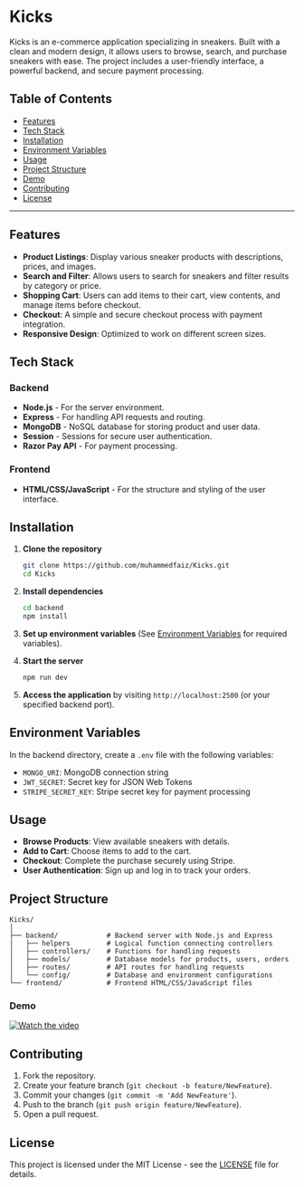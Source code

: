 
# Kicks

Kicks is an e-commerce application specializing in sneakers. Built with a clean and modern design, it allows users to browse, search, and purchase sneakers with ease. The project includes a user-friendly interface, a powerful backend, and secure payment processing.

## Table of Contents

- [Features](#features)
- [Tech Stack](#tech-stack)
- [Installation](#installation)
- [Environment Variables](#environment-variables)
- [Usage](#usage)
- [Project Structure](#project-structure)
- [Demo](#demo)
- [Contributing](#contributing)
- [License](#license)

---

## Features

- **Product Listings**: Display various sneaker products with descriptions, prices, and images.
- **Search and Filter**: Allows users to search for sneakers and filter results by category or price.
- **Shopping Cart**: Users can add items to their cart, view contents, and manage items before checkout.
- **Checkout**: A simple and secure checkout process with payment integration.
- **Responsive Design**: Optimized to work on different screen sizes.

## Tech Stack

### Backend

- **Node.js** - For the server environment.
- **Express** - For handling API requests and routing.
- **MongoDB** - NoSQL database for storing product and user data.
- **Session** - Sessions for secure user authentication.
- **Razor Pay API** - For payment processing.

### Frontend

- **HTML/CSS/JavaScript** - For the structure and styling of the user interface.

## Installation

1. **Clone the repository**

   ```bash
   git clone https://github.com/muhammedfaiz/Kicks.git
   cd Kicks
   ```

2. **Install dependencies**

   ```bash
   cd backend
   npm install
   ```

3. **Set up environment variables** (See [Environment Variables](#environment-variables) for required variables).

4. **Start the server**

   ```bash
   npm run dev
   ```

5. **Access the application** by visiting `http://localhost:2500` (or your specified backend port).

## Environment Variables

In the backend directory, create a `.env` file with the following variables:

- `MONGO_URI`: MongoDB connection string
- `JWT_SECRET`: Secret key for JSON Web Tokens
- `STRIPE_SECRET_KEY`: Stripe secret key for payment processing

## Usage

- **Browse Products**: View available sneakers with details.
- **Add to Cart**: Choose items to add to the cart.
- **Checkout**: Complete the purchase securely using Stripe.
- **User Authentication**: Sign up and log in to track your orders.

## Project Structure

```plaintext
Kicks/
│
├── backend/            # Backend server with Node.js and Express
|   ├── helpers         # Logical function connecting controllers
│   ├── controllers/    # Functions for handling requests
│   ├── models/         # Database models for products, users, orders
│   ├── routes/         # API routes for handling requests
│   └── config/         # Database and environment configurations
└── frontend/           # Frontend HTML/CSS/JavaScript files
```


### Demo

[![Watch the video](https://res.cloudinary.com/dzsu6hf5v/image/upload/c_thumb,w_200,g_face/v1730175196/Screenshot_2024-03-15_092203_uktaqv.png)](https://res.cloudinary.com/dzsu6hf5v/video/upload/v1729523339/project2_lyh01m.mp4)


## Contributing

1. Fork the repository.
2. Create your feature branch (`git checkout -b feature/NewFeature`).
3. Commit your changes (`git commit -m 'Add NewFeature'`).
4. Push to the branch (`git push origin feature/NewFeature`).
5. Open a pull request.

## License

This project is licensed under the MIT License - see the [LICENSE](LICENSE) file for details.
